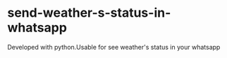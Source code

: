 # send-weather-s-status-in-whatsapp
Developed with python.Usable for see weather's status in your whatsapp

